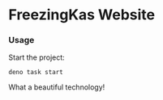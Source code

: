# FreezingKas Website

### Usage

Start the project:

```
deno task start
```

What a beautiful technology! 

